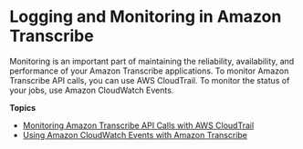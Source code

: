 # Logging and Monitoring in Amazon Transcribe<a name="monitoring-transcribe"></a>

Monitoring is an important part of maintaining the reliability, availability, and performance of your Amazon Transcribe applications\. To monitor Amazon Transcribe API calls, you can use AWS CloudTrail\.  To monitor the status of your jobs, use Amazon CloudWatch Events\.

**Topics**
+ [Monitoring Amazon Transcribe API Calls with AWS CloudTrail](monitoring-transcribe-cloud-trail.md)
+ [Using Amazon CloudWatch Events with Amazon Transcribe](cloud-watch-events.md)